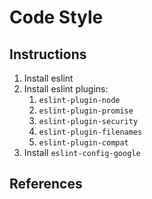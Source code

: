 # Code Style

## Instructions

1.  Install eslint
2.  Install eslint plugins:
    1.  `eslint-plugin-node`
    2.  `eslint-plugin-promise`
    3.  `eslint-plugin-security`
    4.  `eslint-plugin-filenames`
    5.  `eslint-plugin-compat`
3.  Install `eslint-config-google`

## References
